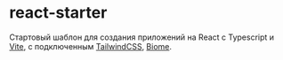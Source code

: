 # react-starter

Стартовый шаблон для создания приложений на React с Typescript и [Vite](https://vite.dev), с подключенным [TailwindCSS](https://tailwindcss.com), [Biome](https://biomejs.dev).
